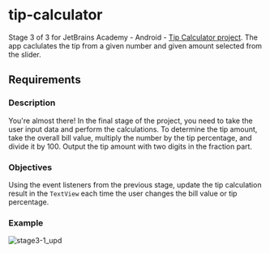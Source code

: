 # tip-calculator
Stage 3 of 3 for JetBrains Academy - Android - [Tip Calculator project](https://hyperskill.org/projects/158/stages/825/implement).
The app caclulates the tip from a given number and given amount selected from the slider.
## Requirements
### Description
You're almost there! In the final stage of the project, you need to take the user input data and perform the calculations. To determine the tip amount, take the overall bill value, multiply the number by the tip percentage, and divide it by 100. Output the tip amount with two digits in the fraction part.
### Objectives
Using the event listeners from the previous stage, update the tip calculation result in the `TextView` each time the user changes the bill value or tip percentage.
### Example
![stage3-1_upd](https://user-images.githubusercontent.com/64429863/125490174-5831a51c-8b8b-4200-a0b7-b75016de8e9c.gif)
